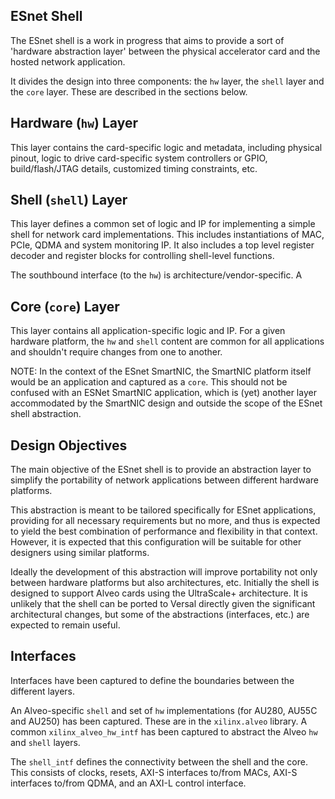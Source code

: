 ESnet Shell
------------------------------
The ESnet shell is a work in progress that aims to provide a sort of 'hardware abstraction layer' between the physical accelerator card and the hosted network application.

It divides the design into three components: the `hw` layer, the `shell` layer and the `core` layer. These are described in the sections below.

Hardware (`hw`) Layer
-----------------------------
This layer contains the card-specific logic and metadata, including physical pinout, logic to drive card-specific system controllers or GPIO, build/flash/JTAG details, customized timing constraints, etc.

Shell (`shell`) Layer
-----------------------------
This layer defines a common set of logic and IP for implementing a simple shell for network card implementations. This includes instantiations of MAC, PCIe, QDMA and system monitoring IP. It also includes a top level register decoder and register blocks for controlling shell-level functions.

The southbound interface (to the `hw`) is architecture/vendor-specific. A

Core (`core`) Layer
----------------------------
This layer contains all application-specific logic and IP. For a given hardware platform, the `hw` and `shell` content are common for all applications and shouldn't require changes from one to another.

NOTE: In the context of the ESnet SmartNIC, the SmartNIC platform itself would be an application and captured as a `core`. This should not be confused with an ESNet SmartNIC application, which is (yet) another layer accommodated by the SmartNIC design and outside the scope of the ESnet shell abstraction.

Design Objectives
----------------------------
The main objective of the ESnet shell is to provide an abstraction layer to simplify the portability of network applications between different hardware platforms.

This abstraction is meant to be tailored specifically for ESnet applications, providing for all necessary requirements but no more, and thus is expected to yield the best combination of performance and flexibility in that context. However, it is expected that this configuration will be suitable for other designers using similar platforms.

Ideally the development of this abstraction will improve portability not only between hardware platforms but also architectures, etc. Initially the shell is designed to support Alveo cards using the UltraScale+ architecture. It is unlikely that the shell can be ported to Versal directly given the significant architectural changes, but some of the abstractions (interfaces, etc.) are expected to remain useful.

Interfaces
-----------------------------
Interfaces have been captured to define the boundaries between the different layers.

An Alveo-specific `shell` and set of `hw` implementations (for AU280, AU55C and AU250) has been captured. These are in the `xilinx.alveo` library. A common `xilinx_alveo_hw_intf` has been captured to abstract the Alveo `hw` and `shell` layers.

The `shell_intf` defines the connectivity between the shell and the core. This consists of clocks, resets, AXI-S interfaces to/from MACs, AXI-S interfaces to/from QDMA, and an AXI-L control interface.

